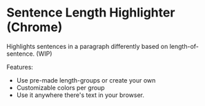 Sentence Length Highlighter (Chrome)
======
Highlights sentences in a paragraph differently based on length-of-sentence.  (WIP)

Features:
- Use pre-made length-groups or create your own
- Customizable colors per group
- Use it anywhere there's text in your browser.
